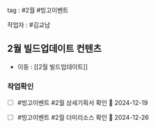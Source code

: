 
tag : #2월 #빙고이벤트

작업자 : #김교남

## 2월 빌드업데이트 컨텐츠
- 이동 : [[2월 빌드업데이트]]


### 작업확인
- [ ] #빙고이벤트  #2월  상세기획서 확인 📅 2024-12-19
- [ ] #빙고이벤트  #2월  더미리소스 확인 📅 2024-12-26

